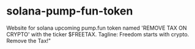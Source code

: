 # solana-pump-fun-token
Website for solana upcoming pump.fun token named 'REMOVE TAX ON CRYPTO' with the ticker $FREETAX. Tagline: Freedom starts with crypto. Remove the Tax!"

